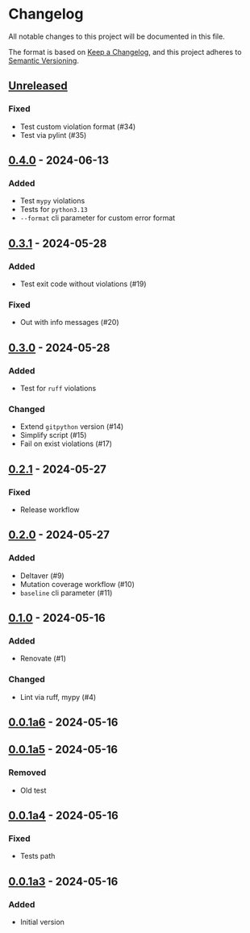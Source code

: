 <!---
The MIT License (MIT).

Copyright (c) 2018-2024 Almaz Ilaletdinov <a.ilaletdinov@yandex.ru>

Permission is hereby granted, free of charge, to any person obtaining a copy
of this software and associated documentation files (the "Software"), to deal
in the Software without restriction, including without limitation the rights
to use, copy, modify, merge, publish, distribute, sublicense, and/or sell
copies of the Software, and to permit persons to whom the Software is
furnished to do so, subject to the following conditions:

The above copyright notice and this permission notice shall be included in all
copies or substantial portions of the Software.

THE SOFTWARE IS PROVIDED "AS IS", WITHOUT WARRANTY OF ANY KIND,
EXPRESS OR IMPLIED, INCLUDING BUT NOT LIMITED TO THE WARRANTIES OF
MERCHANTABILITY, FITNESS FOR A PARTICULAR PURPOSE AND NONINFRINGEMENT.
IN NO EVENT SHALL THE AUTHORS OR COPYRIGHT HOLDERS BE LIABLE FOR ANY CLAIM,
DAMAGES OR OTHER LIABILITY, WHETHER IN AN ACTION OF CONTRACT, TORT OR
OTHERWISE, ARISING FROM, OUT OF OR IN CONNECTION WITH THE SOFTWARE OR THE USE
OR OTHER DEALINGS IN THE SOFTWARE.
-->
# Changelog

All notable changes to this project will be documented in this file.

The format is based on [Keep a Changelog](https://keepachangelog.com/en/1.1.0/),
and this project adheres to [Semantic Versioning](https://semver.org/spec/v2.0.0.html).

## [Unreleased]

### Fixed

- Test custom violation format (#34)
- Test via pylint (#35)

## [0.4.0] - 2024-06-13

### Added

- Test `mypy` violations
- Tests for `python3.13`
- `--format` cli parameter for custom error format

## [0.3.1] - 2024-05-28

### Added

- Test exit code without violations (#19)

### Fixed

- Out with info messages (#20)

## [0.3.0] - 2024-05-28

### Added

- Test for `ruff` violations

### Changed

- Extend `gitpython` version (#14)
- Simplify script (#15)
- Fail on exist violations (#17)

## [0.2.1] - 2024-05-27

### Fixed

- Release workflow

## [0.2.0] - 2024-05-27

### Added

- Deltaver (#9)
- Mutation coverage workflow (#10)
- `baseline` cli parameter (#11)

## [0.1.0] - 2024-05-16

### Added

- Renovate (#1)

### Changed

- Lint via ruff, mypy (#4)

## [0.0.1a6] - 2024-05-16

## [0.0.1a5] - 2024-05-16

### Removed

- Old test

## [0.0.1a4] - 2024-05-16

### Fixed

- Tests path

## [0.0.1a3] - 2024-05-16

### Added

- Initial version

[unreleased]: https://github.com/blablatdinov/ondivi/compare/0.4.0...HEAD
[0.4.0]: https://github.com/blablatdinov/ondivi/compare/0.3.1...0.4.0
[0.3.1]: https://github.com/blablatdinov/ondivi/compare/0.3.0...0.3.1
[0.3.0]: https://github.com/blablatdinov/ondivi/compare/0.2.1...0.3.0
[0.2.1]: https://github.com/blablatdinov/ondivi/compare/0.2.0...0.2.1
[0.2.0]: https://github.com/blablatdinov/ondivi/compare/0.1.0...0.2.0
[0.1.0]: https://github.com/blablatdinov/ondivi/compare/0.0.1a6...0.1.0
[0.0.1a6]: https://github.com/blablatdinov/ondivi/compare/0.0.1a5...0.0.1a6
[0.0.1a5]: https://github.com/blablatdinov/ondivi/compare/0.0.1a4...0.0.1a5
[0.0.1a4]: https://github.com/blablatdinov/ondivi/compare/0.0.1a3...0.0.1a4
[0.0.1a3]: https://github.com/blablatdinov/ondivi/releases/tag/0.0.1a3
